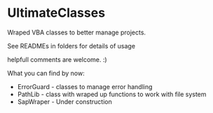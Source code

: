# UltimateClasses

Wraped VBA classes to better manage projects.

See READMEs in folders for details of usage

helpfull comments are welcome. :)

What you can find by now:
- ErrorGuard - classes to manage error handling
- PathLib - class with wraped up functions to work with file system
- SapWraper - Under construction
